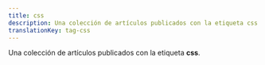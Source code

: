 ```yaml
---
title: css
description: Una colección de artículos publicados con la etiqueta css.
translationKey: tag-css
---
```

Una colección de artículos publicados con la etiqueta **css**.
